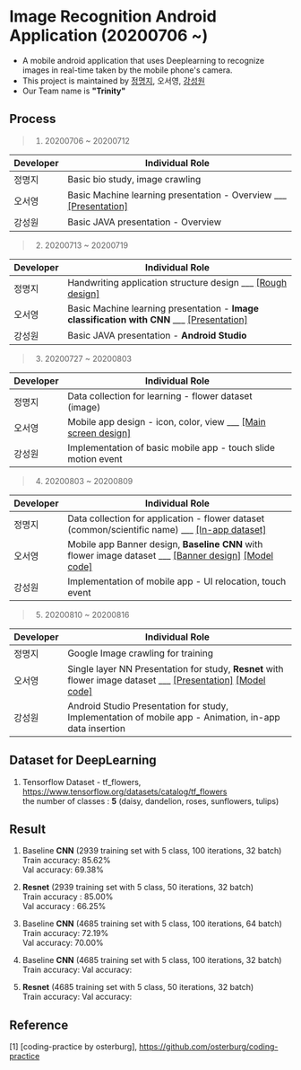 # Image Recognition Android Application (20200706 ~)
- A mobile android application that uses Deeplearning to recognize images in real-time taken by the mobile phone's camera.
- This project is maintained by [정명지](https://github.com/mongdii), 오서영, [강성원](https://github.com/Soric-stu)
- Our Team name is **"Trinity"**  

## Process
> 1. 20200706 ~ 20200712  

|Developer|Individual Role|
|---|------|
|정명지|Basic bio study, image crawling|
|오서영|Basic Machine learning presentation - Overview ___ [[Presentation]](https://github.com/OH-Seoyoung/Image_Recognition_Android_Application/blob/master/Presentation/20200710_basic_ML_1.pdf)|
|강성원|Basic JAVA presentation - Overview|  

> 2. 20200713 ~ 20200719  

|Developer|Individual Role|
|---|------|
|정명지|Handwriting application structure design ___ [[Rough design]](https://github.com/OH-Seoyoung/Image_Recognition_Android_Application/tree/master/Rough_Design)|
|오서영|Basic Machine learning presentation - **Image classification with CNN** ___ [[Presentation]](https://github.com/OH-Seoyoung/Image_Recognition_Android_Application/blob/master/Presentation/20200710_basic_ML_2.pdf)|
|강성원|Basic JAVA presentation - **Android Studio**|  

> 3. 20200727 ~ 20200803  

|Developer|Individual Role|
|---|------|
|정명지|Data collection for learning - flower dataset (image)|
|오서영|Mobile app design - icon, color, view ___ [[Main screen design]](https://github.com/OH-Seoyoung/Image_Recognition_Android_Application/tree/master/Main_Design/main_screen)|
|강성원|Implementation of basic mobile app - touch slide motion event|  

> 4. 20200803 ~ 20200809  

|Developer|Individual Role|
|---|------|
|정명지|Data collection for application - flower dataset (common/scientific name) ___ [[In-app dataset]](https://github.com/OH-Seoyoung/Image_Recognition_Android_Application/tree/master/In-app_Data)|
|오서영|Mobile app Banner design, **Baseline CNN** with flower image dataset ___ [[Banner design]](https://github.com/OH-Seoyoung/Image_Recognition_Android_Application/tree/master/Main_Design/launch_screen)  [[Model code]](https://github.com/OH-Seoyoung/Image_Recognition_Android_Application/blob/master/Image_recognition_DeepLearning_Models/20200807_baseline_CNN/Baseline_CNN.ipynb)|
|강성원|Implementation of mobile app - UI relocation, touch event|  

> 5. 20200810 ~ 20200816  

|Developer|Individual Role|
|---|------|
|정명지|Google Image crawling for training|
|오서영|Single layer NN Presentation for study, **Resnet** with flower image dataset ___ [[Presentation]](https://github.com/OH-Seoyoung/Image_Recognition_Android_Application/blob/master/Presentation_for_study/20200816_basic_ML_3/20200816_Single_Layer_Neural_Network.ipynb)  [[Model code]](https://github.com/OH-Seoyoung/Image_Recognition_Android_Application/blob/master/Image_recognition_DeepLearning_Models/20200816_Resnet_code/Resnet_with_flower_dataset.ipynb)|
|강성원|Android Studio Presentation for study, Implementation of mobile app - Animation, in-app data insertion|  

## Dataset for DeepLearning
1. Tensorflow Dataset - tf_flowers, https://www.tensorflow.org/datasets/catalog/tf_flowers  
    the number of classes : **5** (daisy, dandelion, roses, sunflowers, tulips)

## Result
1. Baseline **CNN** (2939 training set with 5 class, 100 iterations, 32 batch)  
Train accuracy: 85.62%  
Val accuracy: 69.38%

2. **Resnet** (2939 training set with 5 class, 50 iterations, 32 batch)  
Train accuracy : 85.00%  
Val accuracy : 66.25%

3. Baseline **CNN** (4685 training set with 5 class, 100 iterations, 64 batch)  
Train accuracy: 72.19%  
Val accuracy: 70.00% 

4. Baseline **CNN** (4685 training set with 5 class, 100 iterations, 32 batch)  
Train accuracy: 
Val accuracy: 

5. **Resnet** (4685 training set with 5 class, 50 iterations, 32 batch)  
Train accuracy: 
Val accuracy: 



## Reference
[1] [coding-practice by osterburg], https://github.com/osterburg/coding-practice




